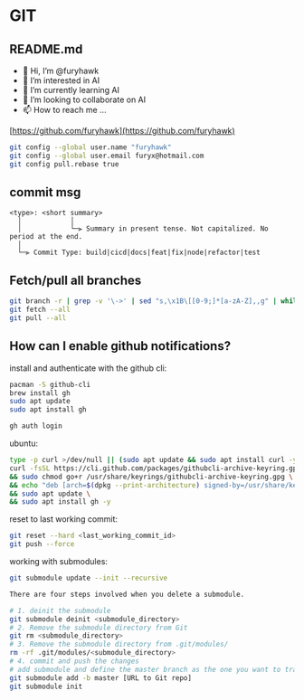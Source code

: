 # GIT

## README.md
- 👋 Hi, I’m @furyhawk
- 👀 I’m interested in AI
- 🌱 I’m currently learning AI
- 💞️ I’m looking to collaborate on AI
- 📫 How to reach me ...

[https://github.com/furyhawk](https://github.com/furyhawk)

```sh
git config --global user.name "furyhawk"
git config --global user.email furyx@hotmail.com
git config pull.rebase true
```

## commit msg
```
<type>: <short summary>
  │            │
  │            └─⫸ Summary in present tense. Not capitalized. No period at the end.
  │
  └─⫸ Commit Type: build|cicd|docs|feat|fix|node|refactor|test
```

## Fetch/pull all branches
```sh
git branch -r | grep -v '\->' | sed "s,\x1B\[[0-9;]*[a-zA-Z],,g" | while read remote; do git branch --track "${remote#origin/}" "$remote"; done
git fetch --all
git pull --all
```

## How can I enable github notifications?

install and authenticate with the github cli:
```sh
pacman -S github-cli
brew install gh
sudo apt update
sudo apt install gh

gh auth login
```

ubuntu:
```sh
type -p curl >/dev/null || (sudo apt update && sudo apt install curl -y)
curl -fsSL https://cli.github.com/packages/githubcli-archive-keyring.gpg | sudo dd of=/usr/share/keyrings/githubcli-archive-keyring.gpg \
&& sudo chmod go+r /usr/share/keyrings/githubcli-archive-keyring.gpg \
&& echo "deb [arch=$(dpkg --print-architecture) signed-by=/usr/share/keyrings/githubcli-archive-keyring.gpg] https://cli.github.com/packages stable main" | sudo tee /etc/apt/sources.list.d/github-cli.list > /dev/null \
&& sudo apt update \
&& sudo apt install gh -y
```

reset to last working commit:
```sh
git reset --hard <last_working_commit_id>
git push --force
```

working with submodules:
```sh
git submodule update --init --recursive

There are four steps involved when you delete a submodule.

# 1. deinit the submodule
git submodule deinit <submodule_directory>
# 2. Remove the submodule directory from Git
git rm <submodule_directory>
# 3. Remove the submodule directory from .git/modules/
rm -rf .git/modules/<submodule_directory>
# 4. commit and push the changes
# add submodule and define the master branch as the one you want to track
git submodule add -b master [URL to Git repo] 
git submodule init 
```